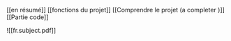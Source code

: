 
[[en résumé]]
[[fonctions du projet]]
[[Comprendre le projet (a completer )]]
[[Partie code]]

![[fr.subject.pdf]]
